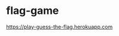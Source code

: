 # flag-game
https://play-guess-the-flag.herokuapp.com
<!-- TODO - allow usa vs united states etc. -->
<!-- move flag images credit -->
<!-- credit backgorund -->
<!-- mobile first -->
<!-- tblet landscape repositioning -->
<!-- keep ratio if images  - monaco nepal etc -->